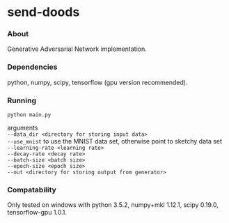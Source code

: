 # send-doods

### About
Generative Adversarial Network implementation.

### Dependencies
python, numpy, scipy, tensorflow (gpu version recommended).

### Running
`python main.py`

arguments <br />
`--data_dir <directory for storing input data>` <br />
`--use_mnist` to use the MNIST data set, otherwise point to sketchy data set <br />
`--learning-rate <learning rate>` <br />
`--decay-rate <decay rate>` <br />
`--batch-size <batch size>` <br />
`--epoch-size <epoch size>` <br />
`--out <directory for storing output from generator>` <br />


### Compatability
Only tested on windows with python 3.5.2, numpy+mkl 1.12.1, scipy 0.19.0, tensorflow-gpu 1.0.1.
